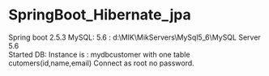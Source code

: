 # SpringBoot_Hibernate_jpa
Spring boot 2.5.3
MySQL: 5.6 : d:\MIK\MikServers\MySql5_6\MySQL Server 5.6\
  Started DB: Instance is : mydbcustomer with one table cutomers(id,name,email)
  Connect as root no password.
